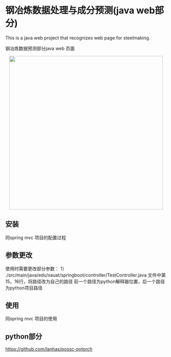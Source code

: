 # 钢冶炼数据处理与成分预测(java web部分)
This is a java web project that recognizes web page for steelmaking.

钢冶炼数据预测部分java web 页面

<p align="center">
    <img src="docs/intro.gif" width="480">
</p>

## 安装
同spring mvc 项目的配置过程

## 参数更改

使用时需要更改部分参数：
    1） ./src/main/java/edu/xauat/springboot/controller/TestController.java 文件中第15，16行，将路径改为自己的路径
        前一个路径为python解释器位置，后一个路径为python项目路径

## 使用
同spring mvc 项目的使用

## python部分

https://github.com/lanhas/possc-pytorch

